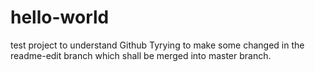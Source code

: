# hello-world
test project to understand Github
Tyrying to make some changed in the readme-edit branch which shall be merged into master branch.
